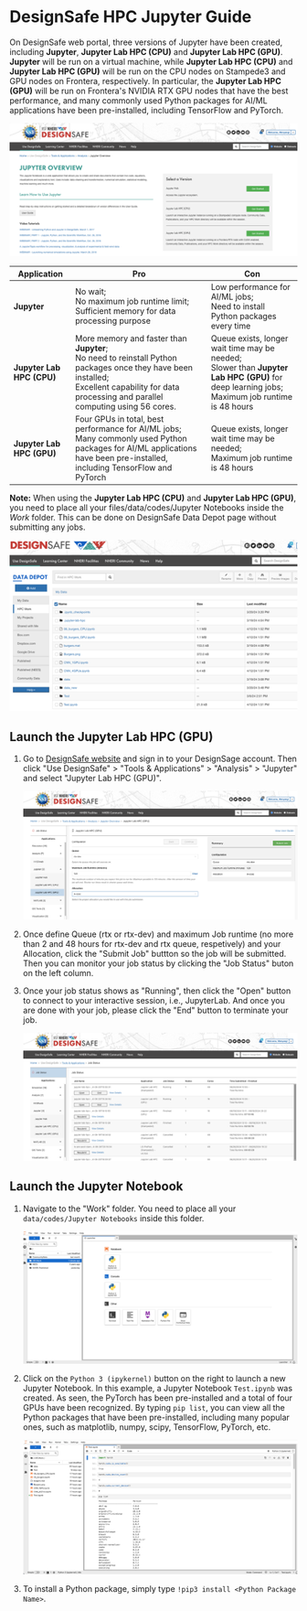 # DesignSafe HPC Jupyter Guide

On DesignSafe web portal, three versions of Jupyter have been created, including **Jupyter**, **Jupyter Lab HPC (CPU)** and **Jupyter Lab HPC (GPU)**. **Jupyter** will be run on a virtual machine, while **Jupyter Lab HPC (CPU)** and **Jupyter Lab HPC (GPU)** will be run on the CPU nodes on Stampede3 and GPU nodes on Frontera, respectively. In particular, the **Jupyter Lab HPC (GPU)** will be run on Frontera's NVIDIA RTX GPU nodes that have the best performance, and many commonly used Python packages for AI/ML applications have been pre-installed, including TensorFlow and PyTorch.

   ![DS Jupyter](imgs/DSJupyter_new.png)

| Application | Pro | Con |
| --- | - | - |
| **Jupyter** | No wait; <br>No maximum job runtime limit; <br>Sufficient memory for data processing purpose | Low performance for AI/ML jobs; <br>Need to install Python packages every time |
| **Jupyter Lab HPC (CPU)** | More memory and faster than **Jupyter**; <br>No need to reinstall Python packages once they have been installed; <br>Excellent capability for data processing and parallel computing using 56 cores. | Queue exists, longer wait time may be needed; <br>Slower than **Jupyter Lab HPC (GPU)** for deep learning jobs; <br>Maximum job runtime is 48 hours | 
| **Jupyter Lab HPC (GPU)** | Four GPUs in total, best performance for AI/ML jobs; <br> Many commonly used Python packages for AI/ML applications have been pre-installed, including TensorFlow and PyTorch | Queue exists, longer wait time may be needed; <br>Maximum job runtime is 48 hours | 

**Note:** When using the **Jupyter Lab HPC (CPU)** and **Jupyter Lab HPC (GPU)**, you need to place all your files/data/codes/Jupyter Notebooks inside the *Work* folder. This can be done on DesignSafe Data Depot page without submitting any jobs.

   ![JupyterLab](imgs/HPCWork.png)

## Launch the Jupyter Lab HPC (GPU)

1. Go to [DesignSafe website](https://www.designsafe-ci.org) and sign in to your DesignSage account. Then click "Use DesignSafe" > "Tools & Applications" > "Analysis" > "Jupyter" and select "Jupyter Lab HPC (GPU)".

    ![DesignSafe Portal](imgs/DesignSafe_Portal_new.png)

2. Once define Queue (rtx or rtx-dev) and maximum Job runtime (no more than 2 and 48 hours for rtx-dev and rtx queue, respetively) and your Allocation, click the "Submit Job" buttton so the job will be submitted. Then you can monitor your job status by clicking the "Job Status" buton on the left column.

3. Once your job status shows as "Running", then click the "Open" button to connect to your interactive session, i.e., JupyterLab. And once you are done with your job, please click the "End" button to terminate your job.

    ![Job Status](imgs/Job_status_new.png)


## Launch the Jupyter Notebook

1. Navigate to the "Work" folder. You need to place all your `data/codes/Jupyter Notebooks` inside this folder. 

    ![JupyterLab](imgs/JupyterLab.png)

2. Click on the `Python 3 (ipykernel)` button on the right to launch a new Jupyter Notebook. In this example, a Jupyter Notebook `Test.ipynb` was created. As seen, the PyTorch has been pre-installed and a total of four GPUs have been recognized. By typing `pip list`, you can view all the Python packages that have been pre-installed, including many popular ones, such as matplotlib, numpy, scipy, TensorFlow, PyTorch, etc.

    ![JupyterNotebook](imgs/JupyterNotebook.png)

3. To install a Python package, simply type `!pip3 install <Python Package Name>`.

